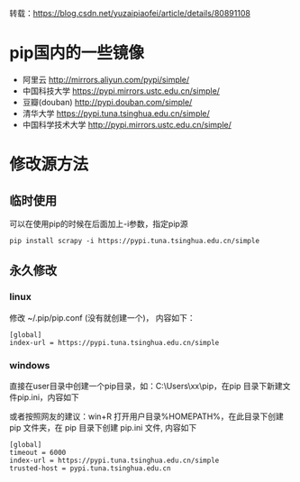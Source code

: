 转载：https://blog.csdn.net/yuzaipiaofei/article/details/80891108

# pip国内的一些镜像

- 阿里云 http://mirrors.aliyun.com/pypi/simple/ 
- 中国科技大学 https://pypi.mirrors.ustc.edu.cn/simple/ 
- 豆瓣(douban) http://pypi.douban.com/simple/ 
- 清华大学 https://pypi.tuna.tsinghua.edu.cn/simple/ 
- 中国科学技术大学 http://pypi.mirrors.ustc.edu.cn/simple/

# 修改源方法

## 临时使用

可以在使用pip的时候在后面加上-i参数，指定pip源

```shell
pip install scrapy -i https://pypi.tuna.tsinghua.edu.cn/simple
```

## 永久修改

### linux

修改 ~/.pip/pip.conf (没有就创建一个)， 内容如下：

```shell
[global]
index-url = https://pypi.tuna.tsinghua.edu.cn/simple
```

### windows

直接在user目录中创建一个pip目录，如：C:\Users\xx\pip，在pip 目录下新建文件pip.ini，内容如下

或者按照网友的建议：win+R 打开用户目录%HOMEPATH%，在此目录下创建 pip 文件夹，在 pip 目录下创建 pip.ini 文件, 内容如下

```shell
[global]
timeout = 6000
index-url = https://pypi.tuna.tsinghua.edu.cn/simple
trusted-host = pypi.tuna.tsinghua.edu.cn
```